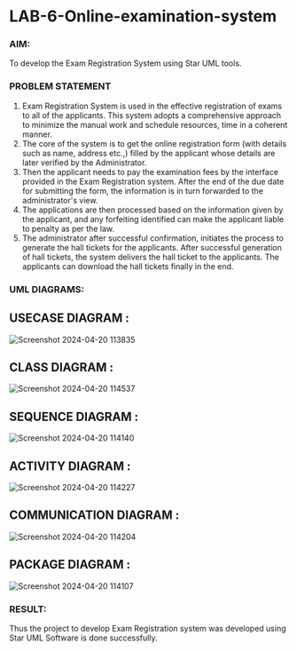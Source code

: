 # LAB-6-Online-examination-system
### AIM:
To develop the Exam Registration System using Star UML tools.
### PROBLEM STATEMENT
1. Exam Registration System is used in the effective registration of exams to all of the
applicants. This system adopts a comprehensive approach to minimize the manual work and
schedule resources, time in a coherent manner.
2. The core of the system is to get the online registration form (with details such as name,
address etc.,) filled by the applicant whose details are later verified by the Administrator.
3. Then the applicant needs to pay the examination fees by the interface provided in the
Exam Registration system. After the end of the due date for submitting the form, the
information is in turn forwarded to the administrator's view.
4. The applications are then processed based on the information given by the applicant,
and any forfeiting identified can make the applicant liable to penalty as per the law.
5. The administrator after successful confirmation, initiates the process to generate the
hall tickets for the applicants. After successful generation of hall tickets, the system delivers
the hall ticket to the applicants. The applicants can download the hall tickets finally in the end.
### UML DIAGRAMS:

## USECASE DIAGRAM :
![Screenshot 2024-04-20 113835](https://github.com/23003324/LAB-6-Online-examination-system/assets/140035234/ce4dbc43-596c-4272-b576-94ab4a98dd03)


## CLASS DIAGRAM :
![Screenshot 2024-04-20 114537](https://github.com/23003324/LAB-6-Online-examination-system/assets/140035234/a4cc032f-e41f-485d-b32d-200d2e67e3db)


## SEQUENCE DIAGRAM :
![Screenshot 2024-04-20 114140](https://github.com/23003324/LAB-6-Online-examination-system/assets/140035234/d97301f1-b1b4-42b7-bdcb-cfc3e930752d)


## ACTIVITY DIAGRAM :
![Screenshot 2024-04-20 114227](https://github.com/23003324/LAB-6-Online-examination-system/assets/140035234/aea51de1-0a29-4f3e-8f8b-852c242a4eed)


## COMMUNICATION DIAGRAM :
![Screenshot 2024-04-20 114204](https://github.com/23003324/LAB-6-Online-examination-system/assets/140035234/0d05b1f6-3c25-4ad3-a59d-7b836a851281)


## PACKAGE DIAGRAM :
![Screenshot 2024-04-20 114107](https://github.com/23003324/LAB-6-Online-examination-system/assets/140035234/9d521745-cc0c-4b2b-9103-0763bc061bee)




### RESULT:
Thus the project to develop Exam Registration system was developed using Star UML
Software is done successfully.
